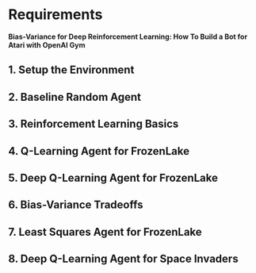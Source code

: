 # Requirements

**Bias-Variance for Deep Reinforcement Learning: How To Build a Bot for Atari with OpenAI Gym**

## 1. Setup the Environment

## 2. Baseline Random Agent

## 3. Reinforcement Learning Basics

## 4. Q-Learning Agent for FrozenLake

## 5. Deep Q-Learning Agent for FrozenLake

## 6. Bias-Variance Tradeoffs

## 7. Least Squares Agent for FrozenLake

## 8. Deep Q-Learning Agent for Space Invaders

